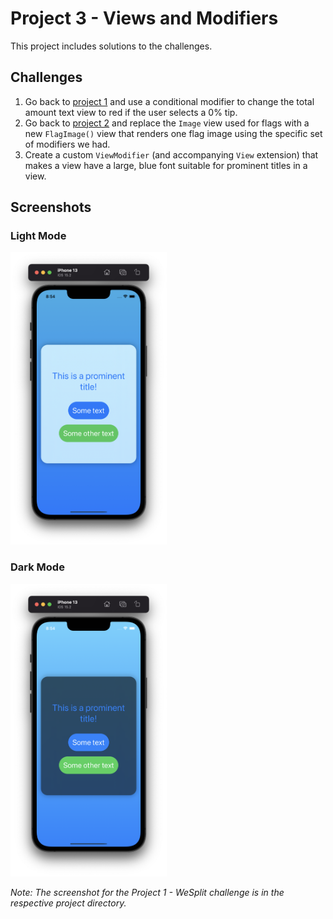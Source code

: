# Project 3 - Views and Modifiers

This project includes solutions to the challenges.

## Challenges

1. Go back to [project 1](https://github.com/AnxietyMedicine/100DaysOfSwiftUI/tree/main/01-Project-1-WeSplit) and use a conditional modifier to change the total amount text view to red if the user selects a 0% tip.
2. Go back to [project 2](https://github.com/AnxietyMedicine/100DaysOfSwiftUI/tree/main/03-Project-2-GuessTheFlag) and replace the `Image` view used for flags with a new `FlagImage()` view that renders one flag image using the specific set of modifiers we had.
3. Create a custom `ViewModifier` (and accompanying `View` extension) that makes a view have a large, blue font suitable for prominent titles in a view.

## Screenshots

### Light Mode

<div>
  <img src="Screenshots/Light/Light_01.png" width="250">
</div>

### Dark Mode

<div>
  <img src="Screenshots/Dark/Dark_01.png" width="250">
</div>

*Note: The screenshot for the Project 1 - WeSplit challenge is in the respective project directory.*
